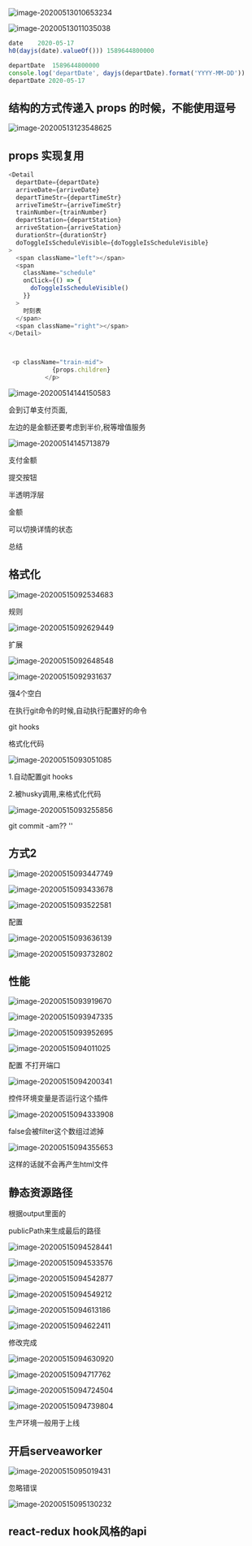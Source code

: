 ![image-20200513010653234](C:/Users/Artificial/AppData/Roaming/Typora/typora-user-images/image-20200513010653234.png)

![image-20200513011035038](C:/Users/Artificial/AppData/Roaming/Typora/typora-user-images/image-20200513011035038.png)

```js
date 	2020-05-17
h0(dayjs(date).valueOf())) 1589644800000

departDate	1589644800000
console.log('departDate', dayjs(departDate).format('YYYY-MM-DD'))
departDate 2020-05-17

```

## 结构的方式传递入 props 的时候，不能使用逗号

![image-20200513123548625](C:/Users/Artificial/AppData/Roaming/Typora/typora-user-images/image-20200513123548625.png)

## props 实现复用

```js
<Detail
  departDate={departDate}
  arriveDate={arriveDate}
  departTimeStr={departTimeStr}
  arriveTimeStr={arriveTimeStr}
  trainNumber={trainNumber}
  departStation={departStation}
  arriveStation={arriveStation}
  durationStr={durationStr}
  doToggleIsScheduleVisible={doToggleIsScheduleVisible}
>
  <span className="left"></span>
  <span
    className="schedule"
    onClick={() => {
      doToggleIsScheduleVisible()
    }}
  >
    时刻表
  </span>
  <span className="right"></span>
</Detail>



 <p className="train-mid">
            {props.children}
          </p>
```





![image-20200514144150583](C:/Users/Artificial/AppData/Roaming/Typora/typora-user-images/image-20200514144150583.png)





会到订单支付页面,

左边的是金额还要考虑到半价,税等增值服务



![image-20200514145713879](C:/Users/Artificial/AppData/Roaming/Typora/typora-user-images/image-20200514145713879.png)





支付金额

提交按钮

半透明浮层

金额

可以切换详情的状态



总结



## 格式化

![image-20200515092534683](C:/Users/Artificial/AppData/Roaming/Typora/typora-user-images/image-20200515092534683.png)



规则

![image-20200515092629449](C:/Users/Artificial/AppData/Roaming/Typora/typora-user-images/image-20200515092629449.png)

扩展

![image-20200515092648548](C:/Users/Artificial/AppData/Roaming/Typora/typora-user-images/image-20200515092648548.png)

![image-20200515092931637](C:/Users/Artificial/AppData/Roaming/Typora/typora-user-images/image-20200515092931637.png)

强4个空白





在执行git命令的时候,自动执行配置好的命令

git hooks

格式化代码



![image-20200515093051085](C:/Users/Artificial/AppData/Roaming/Typora/typora-user-images/image-20200515093051085.png)

1.自动配置git hooks

2.被husky调用,来格式化代码



![image-20200515093255856](C:/Users/Artificial/AppData/Roaming/Typora/typora-user-images/image-20200515093255856.png)



git commit -am?? ''



## 方式2

![image-20200515093447749](C:/Users/Artificial/AppData/Roaming/Typora/typora-user-images/image-20200515093447749.png)

![image-20200515093433678](C:/Users/Artificial/AppData/Roaming/Typora/typora-user-images/image-20200515093433678.png)

![image-20200515093522581](C:/Users/Artificial/AppData/Roaming/Typora/typora-user-images/image-20200515093522581.png)



配置

![image-20200515093636139](C:/Users/Artificial/AppData/Roaming/Typora/typora-user-images/image-20200515093636139.png)

![image-20200515093732802](C:/Users/Artificial/AppData/Roaming/Typora/typora-user-images/image-20200515093732802.png)



## 性能

![image-20200515093919670](C:/Users/Artificial/AppData/Roaming/Typora/typora-user-images/image-20200515093919670.png)

![image-20200515093947335](C:/Users/Artificial/AppData/Roaming/Typora/typora-user-images/image-20200515093947335.png)

![image-20200515093952695](C:/Users/Artificial/AppData/Roaming/Typora/typora-user-images/image-20200515093952695.png)

![image-20200515094011025](C:/Users/Artificial/AppData/Roaming/Typora/typora-user-images/image-20200515094011025.png)



配置  不打开端口



![image-20200515094200341](C:/Users/Artificial/AppData/Roaming/Typora/typora-user-images/image-20200515094200341.png)

控件环境变量是否运行这个插件

![image-20200515094333908](C:/Users/Artificial/AppData/Roaming/Typora/typora-user-images/image-20200515094333908.png)



false会被filter这个数组过滤掉

![image-20200515094355653](C:/Users/Artificial/AppData/Roaming/Typora/typora-user-images/image-20200515094355653.png)



这样的话就不会再产生html文件



## 静态资源路径

根据output里面的

publicPath来生成最后的路径

![image-20200515094528441](C:/Users/Artificial/AppData/Roaming/Typora/typora-user-images/image-20200515094528441.png)

![image-20200515094533576](C:/Users/Artificial/AppData/Roaming/Typora/typora-user-images/image-20200515094533576.png)

![image-20200515094542877](C:/Users/Artificial/AppData/Roaming/Typora/typora-user-images/image-20200515094542877.png)

![image-20200515094549212](C:/Users/Artificial/AppData/Roaming/Typora/typora-user-images/image-20200515094549212.png)

![image-20200515094613186](C:/Users/Artificial/AppData/Roaming/Typora/typora-user-images/image-20200515094613186.png)

![image-20200515094622411](C:/Users/Artificial/AppData/Roaming/Typora/typora-user-images/image-20200515094622411.png)

修改完成

![image-20200515094630920](C:/Users/Artificial/AppData/Roaming/Typora/typora-user-images/image-20200515094630920.png)

![image-20200515094717762](C:/Users/Artificial/AppData/Roaming/Typora/typora-user-images/image-20200515094717762.png)

![image-20200515094724504](C:/Users/Artificial/AppData/Roaming/Typora/typora-user-images/image-20200515094724504.png)

![image-20200515094739804](C:/Users/Artificial/AppData/Roaming/Typora/typora-user-images/image-20200515094739804.png)



生产环境一般用于上线



## 开启serveaworker

![image-20200515095019431](C:/Users/Artificial/AppData/Roaming/Typora/typora-user-images/image-20200515095019431.png)



忽略错误

![image-20200515095130232](C:/Users/Artificial/AppData/Roaming/Typora/typora-user-images/image-20200515095130232.png)





## react-redux hook风格的api

